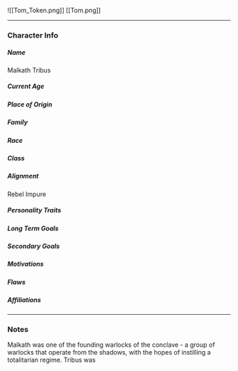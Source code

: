 ![[Tom_Token.png]]
[[Tom.png]]

---
### Character Info

##### Name 
Malkath Tribus

##### Current Age


##### Place of Origin


##### Family


##### Race


##### Class


##### Alignment
Rebel Impure

##### Personality Traits


##### Long Term Goals


##### Secondary Goals


##### Motivations


##### Flaws


##### Affiliations


---
### Notes
Malkath was one of the founding warlocks of the conclave - a group of warlocks that operate from the shadows, with the hopes of instilling a totalitarian regime. Tribus was 